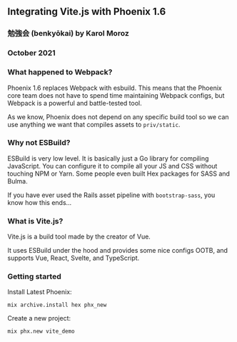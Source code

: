 ## Integrating Vite.js with Phoenix 1.6
### 勉強会 (benky&#333;kai) by Karol Moroz
### October 2021


### What happened to Webpack?

Phoenix 1.6 replaces Webpack with esbuild. This means that the Phoenix core team does not have to spend time maintaining Webpack configs, but Webpack is a powerful and battle-tested tool.

As we know, Phoenix does not depend on any specific build tool so we can use anything we want that compiles assets to `priv/static`.


### Why not ESBuild?

ESBuild is very low level. It is basically just a Go library for compiling JavaScript. You can configure it to compile all your JS and CSS without touching NPM or Yarn. Some people even built Hex packages for SASS and Bulma.

If you have ever used the Rails asset pipeline with `bootstrap-sass`, you know how this ends...


### What is Vite.js?

Vite.js is a build tool made by the creator of Vue.

It uses ESBuild under the hood and provides some nice configs OOTB, and supports Vue, React, Svelte, and TypeScript.


### Getting started

Install Latest Phoenix:

```
mix archive.install hex phx_new
```

Create a new project:

```
mix phx.new vite_demo
```
